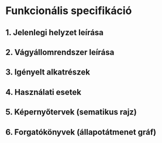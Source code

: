 # Funkcionális specifikáció

## 1. Jelenlegi helyzet leírása

## 2. Vágyállomrendszer leírása

## 3. Igényelt alkatrészek

## 4. Használati esetek 

## 5. Képernyőtervek (sematikus rajz)

## 6. Forgatókönyvek (állapotátmenet gráf)
